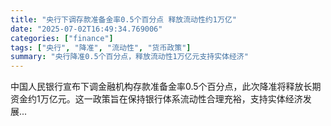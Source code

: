 ```yaml
---
title: "央行下调存款准备金率0.5个百分点 释放流动性约1万亿"
date: "2025-07-02T16:49:34.769006"
categories: ["finance"]
tags: ["央行", "降准", "流动性", "货币政策"]
summary: "央行降准0.5个百分点，释放流动性1万亿元支持实体经济"
---
```


中国人民银行宣布下调金融机构存款准备金率0.5个百分点，此次降准将释放长期资金约1万亿元。这一政策旨在保持银行体系流动性合理充裕，支持实体经济发展...